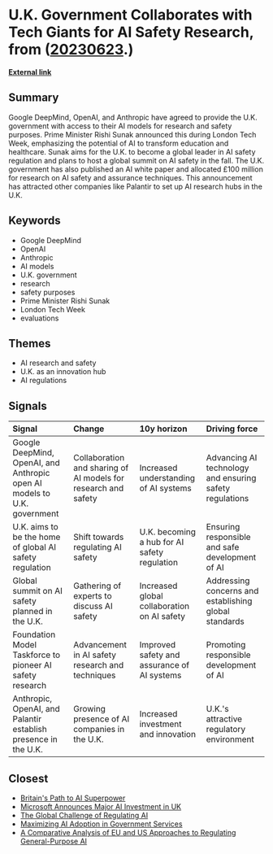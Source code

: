 # __U.K. Government Collaborates with Tech Giants for AI Safety Research__, from ([20230623](https://kghosh.substack.com/p/20230623).)

__[External link](https://www.politico.eu/article/openai-deepmind-will-open-up-models-to-uk-government/)__



## Summary

Google DeepMind, OpenAI, and Anthropic have agreed to provide the U.K. government with access to their AI models for research and safety purposes. Prime Minister Rishi Sunak announced this during London Tech Week, emphasizing the potential of AI to transform education and healthcare. Sunak aims for the U.K. to become a global leader in AI safety regulation and plans to host a global summit on AI safety in the fall. The U.K. government has also published an AI white paper and allocated £100 million for research on AI safety and assurance techniques. This announcement has attracted other companies like Palantir to set up AI research hubs in the U.K.

## Keywords

* Google DeepMind
* OpenAI
* Anthropic
* AI models
* U.K. government
* research
* safety purposes
* Prime Minister Rishi Sunak
* London Tech Week
* evaluations

## Themes

* AI research and safety
* U.K. as an innovation hub
* AI regulations

## Signals

| Signal                                                                   | Change                                                         | 10y horizon                                  | Driving force                                           |
|:-------------------------------------------------------------------------|:---------------------------------------------------------------|:---------------------------------------------|:--------------------------------------------------------|
| Google DeepMind, OpenAI, and Anthropic open AI models to U.K. government | Collaboration and sharing of AI models for research and safety | Increased understanding of AI systems        | Advancing AI technology and ensuring safety regulations |
| U.K. aims to be the home of global AI safety regulation                  | Shift towards regulating AI safety                             | U.K. becoming a hub for AI safety regulation | Ensuring responsible and safe development of AI         |
| Global summit on AI safety planned in the U.K.                           | Gathering of experts to discuss AI safety                      | Increased global collaboration on AI safety  | Addressing concerns and establishing global standards   |
| Foundation Model Taskforce to pioneer AI safety research                 | Advancement in AI safety research and techniques               | Improved safety and assurance of AI systems  | Promoting responsible development of AI                 |
| Anthropic, OpenAI, and Palantir establish presence in the U.K.           | Growing presence of AI companies in the U.K.                   | Increased investment and innovation          | U.K.'s attractive regulatory environment                |

## Closest

* [Britain's Path to AI Superpower](3b108349bb5694e7464319513b332d84)
* [Microsoft Announces Major AI Investment in UK](d546435ea80fc9b52c5ae204a175cd59)
* [The Global Challenge of Regulating AI](c3301a7146d6814214205c4b43376f17)
* [Maximizing AI Adoption in Government Services](953521f099a7344b89a76fbdefbbc71c)
* [A Comparative Analysis of EU and US Approaches to Regulating General-Purpose AI](92c576db749f12173f65323567670895)